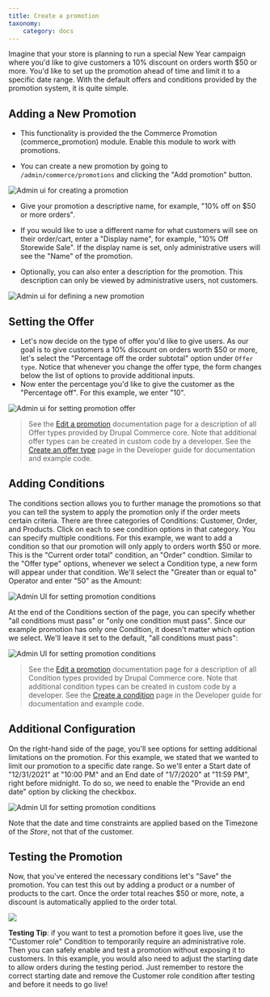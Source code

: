 ```yaml
---
title: Create a promotion
taxonomy:
    category: docs
---
```



Imagine that your store is planning to run a special New Year campaign where you'd like to give customers a 10% discount on orders worth $50 or more. You'd like to set up the promotion ahead of time and limit it to a specific date range. With the default offers and conditions provided by the promotion system, it is quite simple.

## Adding a New Promotion

- This functionality is provided the the Commerce Promotion (commerce_promotion) module. Enable this module to work with promotions.

- You can create a new promotion by going to ``/admin/commerce/promotions`` and clicking the "Add promotion" button.

![Admin ui for creating a promotion](../images/creating_a_promotion.png)

- Give your promotion a descriptive name, for example, "10% off on $50 or more orders".

- If you would like to use a different name for what customers will see on their order/cart, enter a "Display name", for example, "10% Off Storewide Sale". If the display name is set, only administrative users will see the "Name" of the promotion.

- Optionally, you can also enter a description for the promotion. This description can only be viewed by administrative users, not customers.

![Admin ui for defining a new promotion](../images/creating_a_promotion_naming.png)

  
Setting the Offer
-----------------

- Let's now decide on the type of offer you'd like to give users. As our goal is to give customers a 10% discount on orders worth $50 or more, let's select the "Percentage off the order subtotal" option under ``Offer type``. Notice that whenever you change the offer type, the form changes below the list of options to provide additional inputs.
- Now enter the percentage you'd like to give the customer as the "Percentage off". For this example, we enter "10".

![Admin ui for setting promotion offer](../images/promotion_offer.png)

>See the [Edit a promotion](../edit-promotion) documentation page for a description of all Offer types provided by Drupal Commerce core. Note that additional offer types can be created in custom code by a developer. See the [Create an offer type](../../../developer-guide/promotions/create-an-offer-type) page in the Developer guide for documentation and example code.

  
Adding Conditions
-----------------

The conditions section allows you to further manage the promotions so that you can tell the system to apply the promotion only if the order meets certain criteria. There are three categories of Conditions: Customer, Order, and Products. Click on each to see condition options in that category. You can specify multiple conditions. For this example, we want to add a condition so that our promotion will only apply to orders worth $50 or more. This is the "Current order total" condition, an "Order" condtion. Similar to the "Offer type" options, whenever we select a Condition type, a new form will appear under that condition. We'll select the "Greater than or equal to" Operator and enter "50" as the Amount:

![Admin UI for setting promotion conditions](../images/promotion_conditions.png)

At the end of the Conditions section of the page, you can specify whether "all conditions must pass" or "only one condition must pass". Since our example promotion has only one Condition, it doesn't matter which option we select. We'll leave it set to the default, "all conditions must pass":

![Admin UI for setting promotion conditions](../images/promotion_all_or_one_condition.png)


>See the [Edit a promotion](../edit-promotion) documentation page for a description of all Condition types provided by Drupal Commerce core. Note that additional condition types can be created in custom code by a developer. See the [Create a condition](../../../developer-guide/promotions/create-a-condition) page in the Developer guide for documentation and example code.



Additional Configuration
------------------

On the right-hand side of the page, you'll see options for setting additional limitations on the promotion. For this example, we stated that we wanted to limit our promotion to a specific date range. So we'll enter a Start date of "12/31/2021" at "10:00 PM" and an End date of "1/7/2020" at "11:59 PM", right before midnight. To do so, we need to enable the "Provide an end date" option by clicking the checkbox.

![Admin UI for setting promotion conditions](../images/promotion_start_end_date.png)

Note that the date and time constraints are applied based on the Timezone of the *Store*, not that of the customer.


Testing the Promotion
-----------------
Now, that you've entered the necessary conditions let's "Save" the promotion. You can test this out by adding a product or a number of products to the cart. Once the order total reaches $50 or more, note, a discount is automatically applied to the order total.

![](../images/promotion_discount_applied.png)

**Testing Tip**: if you want to test a promotion before it goes live, use the "Customer role" Condition to temporarily require an administrative role. Then you can safely enable and test a promotion without exposing it to customers. In this example, you would also need to adjust the starting date to allow orders during the testing period. Just remember to restore the correct starting date and remove the Customer role condition after testing and before it needs to go live!



